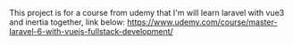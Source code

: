 This project is for a course from udemy that I'm will learn laravel with vue3 and inertia together, link below:
https://www.udemy.com/course/master-laravel-6-with-vuejs-fullstack-development/
